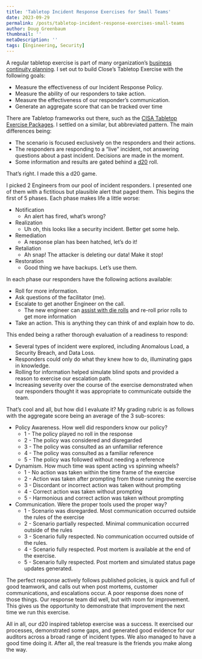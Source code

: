 ```yaml
---
title: 'Tabletop Incident Response Exercises for Small Teams'
date: 2023-09-29
permalink: /posts/tabletop-incident-response-exercises-small-teams
author: Doug Greenbaum
thumbnail: ''
metaDescription: ''
tags: [Engineering, Security]
---
```

A regular tabletop exercise is part of many organization’s [business continuity planning](https://en.wikipedia.org/wiki/Business_continuity_planning).  I set out to build Close’s Tabletop Exercise with the following goals:

- Measure the effectiveness of our Incident Response Policy.
- Measure the ability of our responders to take action.
- Measure the effectiveness of our responder’s communication.
- Generate an aggregate score that can be tracked over time

There are Tabletop frameworks out there, such as the [CISA Tabletop Exercise Packages](https://www.cisa.gov/resources-tools/services/cisa-tabletop-exercise-packages). I settled on a similar, but abbreviated pattern. The main differences being:

- The scenario is focused exclusively on the responders and their actions.
- The responders are responding to a “live” incident, not answering questions about a past incident. Decisions are made in the moment.
- Some information and results are gated behind a [d20](https://en.wikipedia.org/wiki/D20_Modern) roll.

That’s right. I made this a d20 game.

I picked 2 Engineers from our pool of incident responders. I presented one of them with a fictitious but plausible alert that paged them. This begins the first of 5 phases. Each phase makes life a little worse:

- Notification
    - An alert has fired, what’s wrong?
- Realization
    - Uh oh, this looks like a security incident. Better get some help.
- Remediation
    - A response plan has been hatched, let’s do it!
- Retaliation
    - Ah snap! The attacker is deleting our data! Make it stop!
- Restoration
    - Good thing we have backups. Let’s use them.

In each phase our responders have the following actions available:

- Roll for more information.
- Ask questions of the facilitator (me).
- Escalate to get another Engineer on the call.
    - The new engineer can [assist with die rolls](https://www.dndbeyond.com/sources/basic-rules/using-ability-scores#AdvantageandDisadvantage) and re-roll prior rolls to get more information
- Take an action. This is anything they can think of and explain how to do.

This ended being a rather thorough evaluation of a readiness to respond:

- Several types of incident were explored, including Anomalous Load, a Security Breach, and Data Loss.
- Responders could only do what they knew how to do, illuminating gaps in knowledge.
- Rolling for information helped simulate blind spots and provided a reason to exercise our escalation path.
- Increasing severity over the course of the exercise demonstrated when our responders thought it was appropriate to communicate outside the team.

That’s cool and all, but how did I evaluate it? My grading rubric is as follows with the aggregate score being an average of the 3 sub-scores:

- Policy Awareness. How well did responders know our policy?
    - 1 - The policy played no roll in the response
    - 2 - The policy was considered and disregarded
    - 3 - The policy was consulted as an unfamiliar reference
    - 4 - The policy was consulted as a familiar reference
    - 5 - The policy was followed without needing a reference
- Dynamism. How much time was spent acting vs spinning wheels?
    - 1 - No action was taken within the time frame of the exercise
    - 2 - Action was taken after prompting from those running the exercise
    - 3 - Discordant or incorrect action was taken without prompting
    - 4 - Correct action was taken without prompting
    - 5 - Harmonious and correct action was taken without prompting
- Communication. Were the proper tools used the proper way?
    - 1 - Scenario was disregarded. Most communication occurred outside the rules of the exercise
    - 2 - Scenario partially respected. Minimal communication occurred outside of the rules
    - 3 - Scenario fully respected. No communication occurred outside of the rules.
    - 4 - Scenario fully respected. Post mortem is available at the end of the exercise.
    - 5 - Scenario fully respected. Post mortem and simulated status page updates generated.

The perfect response actively follows published policies, is quick and full of good teamwork, and calls out when post mortems, customer communications, and escalations occur. A poor response does none of those things. Our response team did well, but with room for improvement. This gives us the opportunity to demonstrate that improvement the next time we run this exercise. 

All in all, our d20 inspired tabletop exercise was a success. It exercised our processes, demonstrated some gaps, and generated good evidence for our auditors across a broad range of incident types. We also managed to have a good time doing it. After all, the real treasure is the friends you make along the way. 
